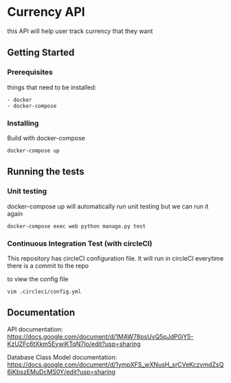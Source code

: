 # Currency API

this API will help user track currency that they want

## Getting Started

### Prerequisites

things that need to be installed:

    - docker
    - docker-compose

### Installing


Build with docker-compose

```
docker-compose up
```


## Running the tests

### Unit testing

docker-compose up will automatically run unit testing but we can run it again

```
docker-compose exec web python manage.py test
```

### Continuous Integration Test (with circleCI)

This repository has circleCI configuration file. It will run in circleCI
everytime there is a commit to the repo

to view the config file

```
vim .circleci/config.yml
```


## Documentation

API documentation: https://docs.google.com/document/d/1MAW78psUvQ5pJdP0jY5-KzUZFc6tXkm5EywiKTqN7Io/edit?usp=sharing

Database Class Model documentation: https://docs.google.com/document/d/1ympXFS_wXNusH_srCVeKczvmdZsQ6jKbszEMuDcMS0Y/edit?usp=sharing 

